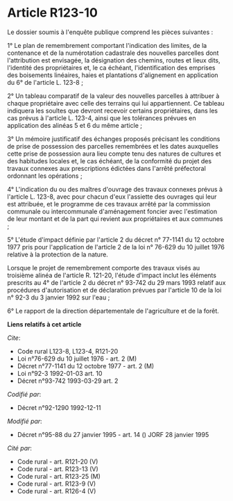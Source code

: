 # Article R123-10

Le dossier soumis à l'enquête publique comprend les pièces suivantes :

1° Le plan de remembrement comportant l'indication des limites, de la contenance et de la numérotation cadastrale des
nouvelles parcelles dont l'attribution est envisagée, la désignation des chemins, routes et lieux dits, l'identité des
propriétaires et, le ca échéant, l'identification des emprises des boisements linéaires, haies et plantations d'alignement en
application du 6° de l'article L. 123-8 ;

2° Un tableau comparatif de la valeur des nouvelles parcelles à attribuer à chaque propriétaire avec celle des terrains qui
lui appartiennent. Ce tableau indiquera les soultes que devront recevoir certains propriétaires, dans les cas prévus à
l'article L. 123-4, ainsi que les tolérances prévues en application des alinéas 5 et 6 du même article ;

3° Un mémoire justificatif des échanges proposés précisant les conditions de prise de possession des parcelles remembrées et
les dates auxquelles cette prise de possession aura lieu compte tenu des natures de cultures et des habitudes locales et, le
cas échéant, de la conformité du projet des travaux connexes aux prescriptions édictées dans l'arrêté préfectoral ordonnant
les opérations ;

4° L'indication du ou des maîtres d'ouvrage des travaux connexes prévus à l'article L. 123-8, avec pour chacun d'eux
l'assiette des ouvrages qui leur est attribuée, et le programme de ces travaux arrêté par la commission communale ou
intercommunale d'aménagement foncier avec l'estimation de leur montant et de la part qui revient aux propriétaires et aux
communes ;

5° L'étude d'impact définie par l'article 2 du décret n° 77-1141 du 12 octobre 1977 pris pour l'application de l'article 2 de
la loi n° 76-629 du 10 juillet 1976 relative à la protection de la nature.

Lorsque le projet de remembrement comporte des travaux visés au troisième alinéa de l'article R. 121-20, l'étude d'impact
inclut les éléments prescrits au 4° de l'article 2 du décret n° 93-742 du 29 mars 1993 relatif aux procédures d'autorisation
et de déclaration prévues par l'article 10 de la loi n° 92-3 du 3 janvier 1992 sur l'eau ;

6° Le rapport de la direction départementale de l'agriculture et de la forêt.

**Liens relatifs à cet article**

_Cite_:

  - Code rural L123-8, L123-4, R121-20
  - Loi n°76-629 du 10 juillet 1976 - art. 2 (M)
  - Décret n°77-1141 du 12 octobre 1977 - art. 2 (M)
  - Loi n°92-3 1992-01-03 art. 10
  - Décret n°93-742 1993-03-29 art. 2

_Codifié par_:

  - Décret n°92-1290 1992-12-11

_Modifié par_:

  - Décret n°95-88 du 27 janvier 1995 - art. 14 () JORF 28 janvier 1995

_Cité par_:

  - Code rural - art. R121-20 (V)
  - Code rural - art. R123-13 (V)
  - Code rural - art. R123-25 (M)
  - Code rural - art. R123-9 (V)
  - Code rural - art. R126-4 (V)
